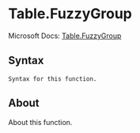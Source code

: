 ---
---

# Table.FuzzyGroup

Microsoft Docs: [Table.FuzzyGroup](https://docs.microsoft.com/en-us/powerquery-m/table-fuzzygroup)

## Syntax

```
Syntax for this function.
```

## About

About this function.

